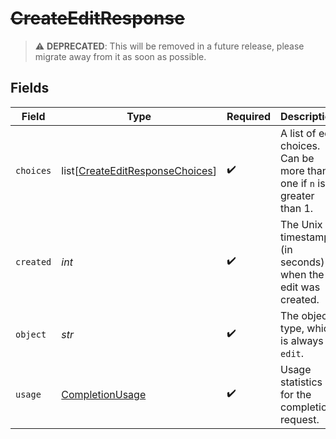 # ~~CreateEditResponse~~

> :warning: **DEPRECATED**: This will be removed in a future release, please migrate away from it as soon as possible.


## Fields

| Field                                                                               | Type                                                                                | Required                                                                            | Description                                                                         |
| ----------------------------------------------------------------------------------- | ----------------------------------------------------------------------------------- | ----------------------------------------------------------------------------------- | ----------------------------------------------------------------------------------- |
| `choices`                                                                           | list[[CreateEditResponseChoices](../../models/shared/createeditresponsechoices.md)] | :heavy_check_mark:                                                                  | A list of edit choices. Can be more than one if `n` is greater than 1.              |
| `created`                                                                           | *int*                                                                               | :heavy_check_mark:                                                                  | The Unix timestamp (in seconds) of when the edit was created.                       |
| `object`                                                                            | *str*                                                                               | :heavy_check_mark:                                                                  | The object type, which is always `edit`.                                            |
| `usage`                                                                             | [CompletionUsage](../../models/shared/completionusage.md)                           | :heavy_check_mark:                                                                  | Usage statistics for the completion request.                                        |